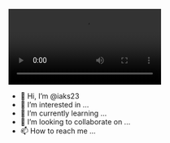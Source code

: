 ![](https://github.com/iaks23/iaks23/blob/main/AksBanner-GitHub.mp4)

- 👋 Hi, I’m @iaks23
- 👀 I’m interested in ...
- 🌱 I’m currently learning ...
- 💞️ I’m looking to collaborate on ...
- 📫 How to reach me ...

<!---
iaks23/iaks23 is a ✨ special ✨ repository because its `README.md` (this file) appears on your GitHub profile.
You can click the Preview link to take a look at your changes.
--->
